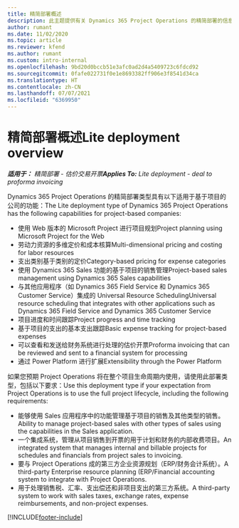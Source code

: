 ```yaml
---
title: 精简部署概述
description: 此主题提供有关 Dynamics 365 Project Operations 的精简部署的信息。
author: rumant
ms.date: 11/02/2020
ms.topic: article
ms.reviewer: kfend
ms.author: rumant
ms.custom: intro-internal
ms.openlocfilehash: 9bd20d0bccb51e3afc0ad2d4a5409723c6fdcd92
ms.sourcegitcommit: 0fafe022731f0e1e8693382ff906e3f8541d34ca
ms.translationtype: HT
ms.contentlocale: zh-CN
ms.lasthandoff: 07/07/2021
ms.locfileid: "6369950"
---
```

# <a name="lite-deployment-overview"></a><span data-ttu-id="65ecd-103">精简部署概述</span><span class="sxs-lookup"><span data-stu-id="65ecd-103">Lite deployment overview</span></span>

<span data-ttu-id="65ecd-104">_**适用于：** 精简部署 - 估价交易开票_</span><span class="sxs-lookup"><span data-stu-id="65ecd-104">_**Applies To:** Lite deployment - deal to proforma invoicing_</span></span>

<span data-ttu-id="65ecd-105">Dynamics 365 Project Operations 的精简部署类型具有以下适用于基于项目的公司的功能：</span><span class="sxs-lookup"><span data-stu-id="65ecd-105">The Lite deployment type of Dynamics 365 Project Operations has the following capabilities for project-based companies:</span></span>

- <span data-ttu-id="65ecd-106">使用 Web 版本的 Microsoft Project 进行项目规划</span><span class="sxs-lookup"><span data-stu-id="65ecd-106">Project planning using Microsoft Project for the Web</span></span>
- <span data-ttu-id="65ecd-107">劳动力资源的多维定价和成本核算</span><span class="sxs-lookup"><span data-stu-id="65ecd-107">Multi-dimensional pricing and costing for labor resources</span></span>
- <span data-ttu-id="65ecd-108">支出类别基于类别的定价</span><span class="sxs-lookup"><span data-stu-id="65ecd-108">Category-based pricing for expense categories</span></span>
- <span data-ttu-id="65ecd-109">使用 Dynamics 365 Sales 功能的基于项目的销售管理</span><span class="sxs-lookup"><span data-stu-id="65ecd-109">Project-based sales management using Dynamics 365 Sales capabilities</span></span>
- <span data-ttu-id="65ecd-110">与其他应用程序（如 Dynamics 365 Field Service 和 Dynamics 365 Customer Service）集成的 Universal Resource Scheduling</span><span class="sxs-lookup"><span data-stu-id="65ecd-110">Universal resource scheduling that integrates with other applications such as Dynamics 365 Field Service and Dynamics 365 Customer Service</span></span>
- <span data-ttu-id="65ecd-111">项目进度和时间跟踪</span><span class="sxs-lookup"><span data-stu-id="65ecd-111">Project progress and time tracking</span></span>
- <span data-ttu-id="65ecd-112">基于项目的支出的基本支出跟踪</span><span class="sxs-lookup"><span data-stu-id="65ecd-112">Basic expense tracking for project-based expenses</span></span>
- <span data-ttu-id="65ecd-113">可以查看和发送给财务系统进行处理的估价开票</span><span class="sxs-lookup"><span data-stu-id="65ecd-113">Proforma invoicing that can be reviewed and sent to a financial system for processing</span></span>
- <span data-ttu-id="65ecd-114">通过 Power Platform 进行扩展</span><span class="sxs-lookup"><span data-stu-id="65ecd-114">Extensibility through the Power Platform</span></span>

<span data-ttu-id="65ecd-115">如果您预期 Project Operations 将在整个项目生命周期内使用，请使用此部署类型，包括以下要求：</span><span class="sxs-lookup"><span data-stu-id="65ecd-115">Use this deployment type if your expectation from Project Operations is to use the full project lifecycle, including the following requirements:</span></span>

- <span data-ttu-id="65ecd-116">能够使用 Sales 应用程序中的功能管理基于项目的销售及其他类型的销售。</span><span class="sxs-lookup"><span data-stu-id="65ecd-116">Ability to manage project-based sales with other types of sales using the capabilities in the Sales application.</span></span>
- <span data-ttu-id="65ecd-117">一个集成系统，管理从项目销售到开票的用于计划和财务的内部收费项目。</span><span class="sxs-lookup"><span data-stu-id="65ecd-117">An integrated system that manages internal and billable projects for schedules and financials from project sales to invoicing.</span></span>
- <span data-ttu-id="65ecd-118">要与 Project Operations 成的第三方企业资源规划（ERP/财务会计系统）。</span><span class="sxs-lookup"><span data-stu-id="65ecd-118">A third-party Enterprise resource planning (ERP/Financial accounting system to integrate with Project Operations.</span></span>
- <span data-ttu-id="65ecd-119">用于处理销售税、汇率、支出偿还和非项目支出的第三方系统。</span><span class="sxs-lookup"><span data-stu-id="65ecd-119">A third-party system to work with sales taxes, exchange rates, expense reimbursements, and non-project expenses.</span></span>


[!INCLUDE[footer-include](../includes/footer-banner.md)]